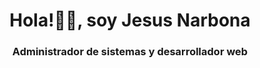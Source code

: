<h1 align="center">Hola!👋🏼, soy Jesus Narbona</h1>
<h3 align="center">Administrador de sistemas y desarrollador web</h3>
